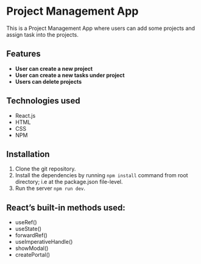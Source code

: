 # Project Management App

This is a Project Management App where users can add some projects and assign task into the projects.

## Features

- **User can create a new project**
- **User can create a new tasks under project**
- **Users can delete projects**

## Technologies used

- React.js
- HTML
- CSS
- NPM

## Installation

1) Clone the git repository.
2) Install the dependencies by running ```npm install``` command from root directory; i.e at the package.json file-level.
3) Run the server ```npm run dev```.

## React’s built-in methods used:

- useRef()
- useState()
- forwardRef()
- useImperativeHandle()
- showModal()
- createPortal()